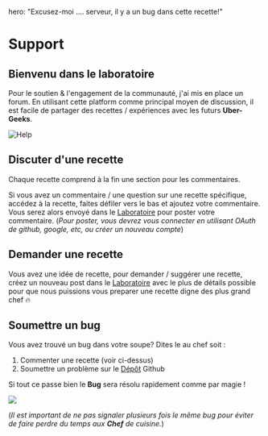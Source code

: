 hero: "Excusez-moi .... serveur, il y a un bug dans cette recette!"

# Support

## Bienvenu dans le laboratoire

Pour le soutien & l'engagement de la communauté, j'ai mis en place un forum. En utilisant cette platform comme principal moyen de discussion, il est facile de partager des recettes / expériences avec les futurs **Uber-Geeks**.

![Help](https://cookbook.thomas-illiet.fr/assets/img/base/cooking-disaster.png#center)
## Discuter d'une recette

Chaque recette comprend à la fin une section pour les commentaires.

Si vous avez un commentaire / une question sur une recette spécifique, accédez à la recette, faites défiler vers le bas et ajoutez votre commentaire.
Vous serez alors envoyé dans le [Laboratoire](https://discourse.thomas-illiet.fr/) pour poster votre commentaire.
(_Pour poster, vous devrez vous connecter en utilisant OAuth de github, google, etc, ou créer un nouveau compte_)

## Demander une recette

Vous avez une idée de recette, pour demander / suggérer une recette, créez un nouveau post dans le [Laboratoire](https://discourse.thomas-illiet.fr) avec le plus de détails possible pour que nous puissions vous preparer une recette digne des plus grand chef :fire:

## Soumettre un bug

Vous avez trouvé un bug dans votre soupe? Dites le au chef soit :

1. Commenter une recette (voir ci-dessus)
2. Soumettre un problème sur le [Dépôt](https://github.com/thomas-illiet/Cookbook/issues) Github

Si tout ce passe bien le **Bug** sera résolu rapidement comme par magie !

![](https://cookbook.thomas-illiet.fr/assets/img/base/magic.gif)

(_Il est important de ne pas signaler plusieurs fois le même bug pour éviter de faire perdre du temps aux **Chef** de cuisine._)

